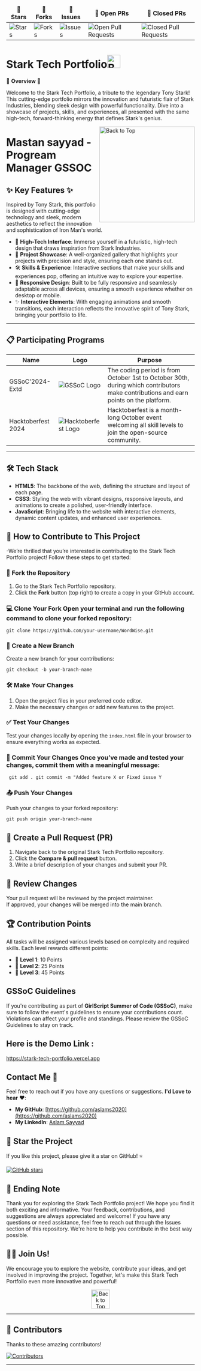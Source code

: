 <table align="center">
    <thead align="center">
        <tr>
            <td><b>🌟 Stars</b></td>
            <td><b>🍴 Forks</b></td>
            <td><b>🐛 Issues</b></td>
            <td><b>🔔 Open PRs</b></td>
            <td><b>🔕 Closed PRs</b></td>
        </tr>
     </thead>
    <tbody>
         <tr>
            <td><img alt="Stars" src="https://img.shields.io/github/stars/aslams2020/Stark-Tech-Portfolio?style=flat&logo=github"/></td>
            <td><img alt="Forks" src="https://img.shields.io/github/forks/aslams2020/Stark-Tech-Portfolio?style=flat&logo=github"/></td>
            <td><img alt="Issues" src="https://img.shields.io/github/issues/aslams2020/Stark-Tech-Portfolio?style=flat&logo=github"/></td>
            <td><img alt="Open Pull Requests" src="https://img.shields.io/github/issues-pr/aslams2020/Stark-Tech-Portfolio?style=flat&logo=github"/></td>
            <td><img alt="Closed Pull Requests" src="https://img.shields.io/github/issues-pr-closed/aslams2020/Stark-Tech-Portfolio?style=flat&color=green&logo=github"/></td>
        </tr>
    </tbody>
</table>

# Stark Tech Portfolio<img src="https://freepngimg.com/download/chibi/149662-chibi-iron-man-png-download-free.png" alt="Back to Top" width="35" height="35">

🌟 **Overview** 🌟

Welcome to the Stark Tech Portfolio, a tribute to the legendary Tony Stark! This cutting-edge portfolio mirrors the innovation and futuristic flair of Stark Industries, blending sleek design with powerful functionality. Dive into a showcase of projects, skills, and experiences, all presented with the same high-tech, forward-thinking energy that defines Stark's genius.

<img align="right" src="https://i.pinimg.com/originals/a8/d5/ba/a8d5baeb06fc12c77ccefd0121010d20.gif" alt="Back to Top" width="255" height="255">

# Mastan sayyad - Progream Manager GSSOC

## ✨ Key Features ✨

Inspired by Tony Stark, this portfolio is designed with cutting-edge technology and sleek, modern aesthetics to reflect the innovation and sophistication of Iron Man's world.

- 🚀 **High-Tech Interface**: Immerse yourself in a futuristic, high-tech design that draws inspiration from Stark Industries.
- 🎯 **Project Showcase**: A well-organized gallery that highlights your projects with precision and style, ensuring each one stands out.
- 🛠️ **Skills & Experience**: Interactive sections that make your skills and experiences pop, offering an intuitive way to explore your expertise.
- 📱 **Responsive Design**: Built to be fully responsive and seamlessly adaptable across all devices, ensuring a smooth experience whether on desktop or mobile.
- ✨ **Interactive Elements**: With engaging animations and smooth transitions, each interaction reflects the innovative spirit of Tony Stark, bringing your portfolio to life.

---



## 📋 Participating Programs

| Name                  | Logo                                                      | Purpose                                                                                                      |
|-----------------------|-----------------------------------------------------------|--------------------------------------------------------------------------------------------------------------|
| GSSoC'2024-Extd       | ![GSSoC Logo](assets/GSSoC-Ext.png)             | The coding period is from October 1st to October 30th, during which contributors make contributions and earn points on the platform. |
| Hacktoberfest 2024    | ![Hacktoberfest Logo](assets/hacktoberfest.png) | Hacktoberfest is a month-long October event welcoming all skill levels to join the open-source community.     |

---

## 🛠 Tech Stack

- **HTML5**: The backbone of the web, defining the structure and layout of each page.
- **CSS3**: Styling the web with vibrant designs, responsive layouts, and animations to create a polished, user-friendly interface.
- **JavaScript**: Bringing life to the website with interactive elements, dynamic content updates, and enhanced user experiences.

## 🚀 How to Contribute to This Project 
-We’re thrilled that you’re interested in contributing to the Stark Tech Portfolio project! Follow these steps to get started: 

### 🍴 Fork the Repository 
1. Go to the Stark Tech Portfolio repository. 
2. Click the **Fork** button (top right) to create a copy in your GitHub account. 

### 💻 Clone Your Fork Open your terminal and run the following command to clone your forked repository: 
```
git clone https://github.com/your-username/WordWise.git
```

### 🌿 Create a New Branch 
Create a new branch for your contributions:

 ```
 git checkout -b your-branch-name
```




### 🛠️ Make Your Changes 
1. Open the project files in your preferred code editor. 
2. Make the necessary changes or add new features to the project. 

### ✅ Test Your Changes 
Test your changes locally by opening the `index.html` file in your browser to ensure everything works as expected. 

### 💬 Commit Your Changes Once you’ve made and tested your changes, commit them with a meaningful message: 
```
 git add . git commit -m "Added feature X or Fixed issue Y
```
### 📤 Push Your Changes
Push your changes to your forked repository:

```
git push origin your-branch-name
```

## 🔄 Create a Pull Request (PR)
1. Navigate back to the original Stark Tech Portfolio repository.
2. Click the **Compare & pull request** button.
3. Write a brief description of your changes and submit your PR.

## 🔎 Review Changes
Your pull request will be reviewed by the project maintainer.  
If approved, your changes will be merged into the main branch.

## 🏆 Contribution Points
All tasks will be assigned various levels based on complexity and required skills. Each level rewards different points:
- 🥇 **Level 1**: 10 Points
- 🥈 **Level 2**: 25 Points
- 🥉 **Level 3**: 45 Points

## GSSoC Guidelines
If you're contributing as part of **GirlScript Summer of Code (GSSoC)**, make sure to follow the event's guidelines to ensure your contributions count. Violations can affect your profile and standings. Please review the GSSoC Guidelines to stay on track. 


## Here is the Demo Link :
https://stark-tech-portfolio.vercel.app


## Contact Me 📧


Feel free to reach out if you have any questions or suggestions. **I'd Love to hear** ❤️:


- **My GitHub**: [https://github.com/aslams2020](https://github.com/aslams2020)
- **My LinkedIn**: [Aslam Sayyad](https://www.linkedin.com/in/aslamsayyad02/)




## 🌟 Star the Project


If you like this project, please give it a star on GitHub! ⭐


[![GitHub stars](https://img.shields.io/github/stars/aslams2020/Stark-Tech-Portfolio.svg?style=social&label=Star)](https://github.com/aslams2020/Stark-Tech-Portfolio)
<br>


## 📄 Ending Note
Thank you for exploring the Stark Tech Portfolio project! We hope you find it both exciting and informative. Your feedback, contributions, and suggestions are always appreciated and welcome! If you have any questions or need assistance, feel free to reach out through the Issues section of this repository. We're here to help you contribute in the best way possible.

## 🙌🏻 Join Us!
We encourage you to explore the website, contribute your ideas, and get involved in improving the project. Together, let's make this Stark Tech Portfolio even more innovative and powerful!

<div align="center">
    <a href="#header">
     <!--   <img src="https://freepngimg.com/download/chibi/149662-chibi-iron-man-png-download-free.png" alt="Back to Top" width="50" height="50"> -->
       <img src="https://i.pinimg.com/originals/f8/57/5e/f8575e719ad2e47282123f60a7c13407.gif" alt="Back to Top" width="50" height="50">
    </a>
</div>

---

## 🌟 Contributors

Thanks to these amazing contributors!

[![Contributors](https://contrib.rocks/image?repo=aslams2020/Stark-Tech-Portfolio)](https://github.com/aslams2020/Stark-Tech-Portfolio/graphs/contributors)

---



